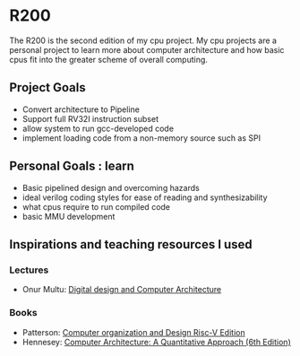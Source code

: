 # R200

The R200 is the second edition of my cpu project. My cpu projects are a personal project to learn more about computer architecture and how basic cpus fit into the greater scheme of overall computing.

## Project Goals
- Convert architecture to Pipeline
- Support full RV32I instruction subset
- allow system to run gcc-developed code
- implement loading code from a non-memory source such as SPI

## Personal Goals : learn
- Basic pipelined design and overcoming hazards
- ideal verilog coding styles for ease of reading and synthesizability
- what cpus require to run compiled code
- basic MMU development

## Inspirations and teaching resources I used
### Lectures
- Onur Multu: [Digital design and Computer Architecture](https://safari.ethz.ch/digitaltechnik/spring2020/doku.php?id=schedule)
### Books
- Patterson: [Computer organization and Design Risc-V Edition](https://www.amazon.com/Computer-Organization-Design-RISC-V-Architecture/dp/0128122757/ref=sr_1_3?crid=1YIWINM182FYT&dchild=1&keywords=computer+organization+and+design+risc-v+edition&qid=1610995850&s=books&sprefix=computer+organization+%2Cstripbooks%2C269&sr=1-3)
- Hennesey: [Computer Architecture: A Quantitative Approach (6th Edition)](https://www.amazon.com/Computer-Architecture-Quantitative-Approach-Kaufmann/dp/0128119055/ref=sr_1_3?dchild=1&keywords=Computer+Architecture%3A+A+Quantitative+Approach&qid=1610995967&s=books&sr=1-3)

